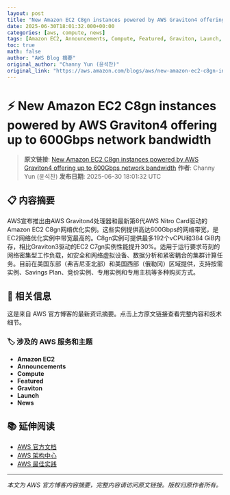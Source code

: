```yaml
---
layout: post
title: "New Amazon EC2 C8gn instances powered by AWS Graviton4 offering up to 600Gbps network bandwidth"
date: 2025-06-30T18:01:32.000+00:00
categories: [aws, compute, news]
tags: [Amazon EC2, Announcements, Compute, Featured, Graviton, Launch, News]
toc: true
math: false
author: "AWS Blog 摘要"
original_author: "Channy Yun (윤석찬)"
original_link: "https://aws.amazon.com/blogs/aws/new-amazon-ec2-c8gn-instances-powered-by-aws-graviton4-offering-up-to-600gbps-network-bandwidth/"
---
```


# ⚡ New Amazon EC2 C8gn instances powered by AWS Graviton4 offering up to 600Gbps network bandwidth

> **原文链接**: [New Amazon EC2 C8gn instances powered by AWS Graviton4 offering up to 600Gbps network bandwidth](https://aws.amazon.com/blogs/aws/new-amazon-ec2-c8gn-instances-powered-by-aws-graviton4-offering-up-to-600gbps-network-bandwidth/)
> **作者**: Channy Yun (윤석찬)
> **发布日期**: 2025-06-30 18:01:32 UTC

## 📋 内容摘要

AWS宣布推出由AWS Graviton4处理器和最新第6代AWS Nitro Card驱动的Amazon EC2 C8gn网络优化实例。这些实例提供高达600Gbps的网络带宽，是EC2网络优化实例中带宽最高的。C8gn实例可提供最多192个vCPU和384 GiB内存，相比Graviton3驱动的EC2 C7gn实例性能提升30%。适用于运行要求苛刻的网络密集型工作负载，如安全和网络虚拟设备、数据分析和紧密耦合的集群计算任务。目前在美国东部（弗吉尼亚北部）和美国西部（俄勒冈）区域提供，支持按需实例、Savings Plan、竞价实例、专用实例和专用主机等多种购买方式。

## 🔗 相关信息

这是来自 AWS 官方博客的最新资讯摘要。点击上方原文链接查看完整内容和技术细节。

### 🏷️ 涉及的 AWS 服务和主题

- **Amazon EC2**
- **Announcements**
- **Compute**
- **Featured**
- **Graviton**
- **Launch**
- **News**

## 📚 延伸阅读

- [AWS 官方文档](https://docs.aws.amazon.com/)
- [AWS 架构中心](https://aws.amazon.com/architecture/)
- [AWS 最佳实践](https://aws.amazon.com/architecture/well-architected/)

---

*本文为 AWS 官方博客内容摘要，完整内容请访问原文链接。版权归原作者所有。*